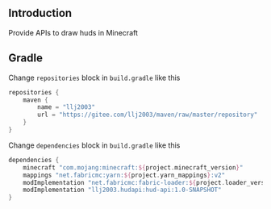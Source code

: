 ## Introduction
Provide APIs to draw huds in Minecraft

## Gradle
Change `repositories` block in `build.gradle` like this
```groovy
repositories {
    maven {
        name = "llj2003"
        url = "https://gitee.com/llj2003/maven/raw/master/repository"
    }
}
```
Change `dependencies` block in `build.gradle` like this

```groovy
dependencies {
    minecraft "com.mojang:minecraft:${project.minecraft_version}"
    mappings "net.fabricmc:yarn:${project.yarn_mappings}:v2"
    modImplementation "net.fabricmc:fabric-loader:${project.loader_version}"
    modImplementation "llj2003.hudapi:hud-api:1.0-SNAPSHOT"
}
```
